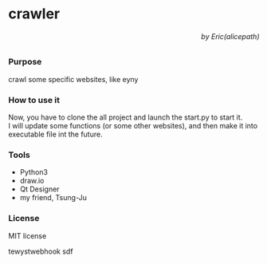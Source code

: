 <h1>crawler
<h6 style="text-align:right">by Eric(alicepath)

### Purpose
crawl some specific websites, like eyny

### How to use it
Now, you have to clone the all project and launch the start.py to start it.\
I will update some functions (or some other websites), and then make it into executable file int the future.

### Tools
* Python3
* draw.io
* Qt Designer
* my friend, Tsung-Ju

### License
MIT license

  
  tewystwebhook
sdf
